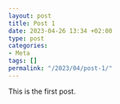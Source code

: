 ```yaml
---
layout: post
title: Post 1
date: 2023-04-26 13:34 +02:00
type: post
categories:
- Meta
tags: []
permalink: "/2023/04/post-1/"
---
```


This is the first post.
